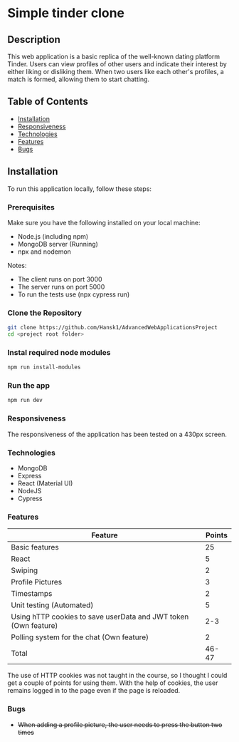# Simple tinder clone

## Description

This web application is a basic replica of the well-known dating platform Tinder. Users can view profiles of other users and indicate their interest by either liking or disliking them. When two users like each other's profiles, a match is formed, allowing them to start chatting.

## Table of Contents

-   [Installation](#Installation)
-   [Responsiveness](#Responsiveness)
-   [Technologies](#Technologies)
-   [Features](#Features)
-   [Bugs](#Bugs)

## Installation

To run this application locally, follow these steps:

### Prerequisites

Make sure you have the following installed on your local machine:

-   Node.js (including npm)
-   MongoDB server (Running)
-   npx and nodemon

Notes:

-   The client runs on port 3000
-   The server runs on port 5000
-   To run the tests use (npx cypress run)

### Clone the Repository

```bash
git clone https://github.com/Hansk1/AdvancedWebApplicationsProject
cd <project root folder>
```

### Instal required node modules

```bash
npm run install-modules
```

### Run the app

```bash
npm run dev
```

### Responsiveness

The responsiveness of the application has been tested on a 430px screen.

### Technologies

-   MongoDB
-   Express
-   React (Material UI)
-   NodeJS
-   Cypress

### Features

| Feature                                                         | Points |
| --------------------------------------------------------------- | ------ |
| Basic features                                                  | 25     |
| React                                                           | 5      |
| Swiping                                                         | 2      |
| Profile Pictures                                                | 3      |
| Timestamps                                                      | 2      |
| Unit testing (Automated)                                        | 5      |
| Using hTTP cookies to save userData and JWT token (Own feature) | 2-3    |
| Polling system for the chat (Own feature)                       | 2      |
| Total                                                           | 46-47  |

The use of HTTP cookies was not taught in the course, so I thought I could get a couple of points for using them. With the help of cookies, the user remains logged in to the page even if the page is reloaded.

### Bugs

-   ~~When adding a profile picture, the user needs to press the button two times~~
